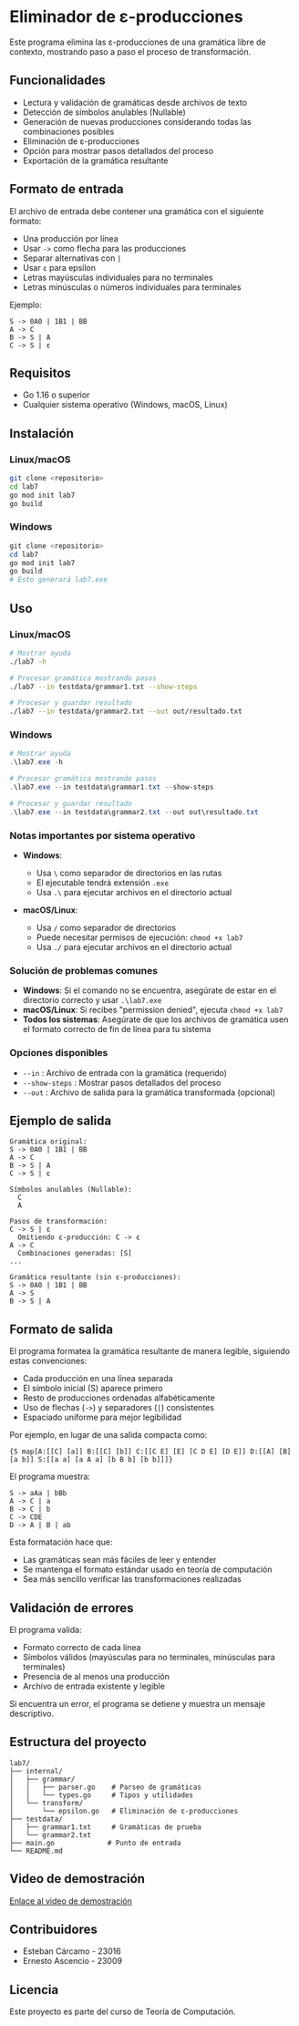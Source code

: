 # Eliminador de ε-producciones

Este programa elimina las ε-producciones de una gramática libre de contexto, mostrando paso a paso el proceso de transformación.

## Funcionalidades

- Lectura y validación de gramáticas desde archivos de texto
- Detección de símbolos anulables (Nullable)
- Generación de nuevas producciones considerando todas las combinaciones posibles
- Eliminación de ε-producciones
- Opción para mostrar pasos detallados del proceso
- Exportación de la gramática resultante

## Formato de entrada

El archivo de entrada debe contener una gramática con el siguiente formato:
- Una producción por línea
- Usar `->` como flecha para las producciones
- Separar alternativas con `|`
- Usar `ε` para epsilon
- Letras mayúsculas individuales para no terminales
- Letras minúsculas o números individuales para terminales

Ejemplo:
```
S -> 0A0 | 1B1 | BB
A -> C
B -> S | A
C -> S | ε
```

## Requisitos

- Go 1.16 o superior
- Cualquier sistema operativo (Windows, macOS, Linux)

## Instalación

### Linux/macOS
```bash
git clone <repositorio>
cd lab7
go mod init lab7
go build
```

### Windows
```powershell
git clone <repositorio>
cd lab7
go mod init lab7
go build
# Esto generará lab7.exe
```

## Uso

### Linux/macOS
```bash
# Mostrar ayuda
./lab7 -h

# Procesar gramática mostrando pasos
./lab7 --in testdata/grammar1.txt --show-steps

# Procesar y guardar resultado
./lab7 --in testdata/grammar2.txt --out out/resultado.txt
```

### Windows
```powershell
# Mostrar ayuda
.\lab7.exe -h

# Procesar gramática mostrando pasos
.\lab7.exe --in testdata\grammar1.txt --show-steps

# Procesar y guardar resultado
.\lab7.exe --in testdata\grammar2.txt --out out\resultado.txt
```

### Notas importantes por sistema operativo

- **Windows**: 
  - Usa `\` como separador de directorios en las rutas
  - El ejecutable tendrá extensión `.exe`
  - Usa `.\` para ejecutar archivos en el directorio actual

- **macOS/Linux**:
  - Usa `/` como separador de directorios
  - Puede necesitar permisos de ejecución: `chmod +x lab7`
  - Usa `./` para ejecutar archivos en el directorio actual

### Solución de problemas comunes

- **Windows**: Si el comando no se encuentra, asegúrate de estar en el directorio correcto y usar `.\lab7.exe`
- **macOS/Linux**: Si recibes "permission denied", ejecuta `chmod +x lab7`
- **Todos los sistemas**: Asegúrate de que los archivos de gramática usen el formato correcto de fin de línea para tu sistema

### Opciones disponibles

- `--in` : Archivo de entrada con la gramática (requerido)
- `--show-steps` : Mostrar pasos detallados del proceso
- `--out` : Archivo de salida para la gramática transformada (opcional)

## Ejemplo de salida

```
Gramática original:
S -> 0A0 | 1B1 | BB
A -> C
B -> S | A
C -> S | ε

Símbolos anulables (Nullable):
  C
  A

Pasos de transformación:
C -> S | ε
  Omitiendo ε-producción: C -> ε
A -> C
  Combinaciones generadas: [S]
...

Gramática resultante (sin ε-producciones):
S -> 0A0 | 1B1 | BB
A -> S
B -> S | A
```

## Formato de salida

El programa formatea la gramática resultante de manera legible, siguiendo estas convenciones:
- Cada producción en una línea separada
- El símbolo inicial (S) aparece primero
- Resto de producciones ordenadas alfabéticamente
- Uso de flechas (`->`) y separadores (`|`) consistentes
- Espaciado uniforme para mejor legibilidad

Por ejemplo, en lugar de una salida compacta como:
```
{S map[A:[[C] [a]] B:[[C] [b]] C:[[C E] [E] [C D E] [D E]] D:[[A] [B] [a b]] S:[[a a] [a A a] [b B b] [b b]]]}
```

El programa muestra:
```
S -> aAa | bBb
A -> C | a
B -> C | b
C -> CDE
D -> A | B | ab
```

Esta formatación hace que:
- Las gramáticas sean más fáciles de leer y entender
- Se mantenga el formato estándar usado en teoría de computación
- Sea más sencillo verificar las transformaciones realizadas

## Validación de errores

El programa valida:
- Formato correcto de cada línea
- Símbolos válidos (mayúsculas para no terminales, minúsculas para terminales)
- Presencia de al menos una producción
- Archivo de entrada existente y legible

Si encuentra un error, el programa se detiene y muestra un mensaje descriptivo.

## Estructura del proyecto

```
lab7/
├── internal/
│   ├── grammar/
│   │   ├── parser.go    # Parseo de gramáticas
│   │   └── types.go     # Tipos y utilidades
│   └── transform/
│       └── epsilon.go   # Eliminación de ε-producciones
├── testdata/
│   ├── grammar1.txt     # Gramáticas de prueba
│   └── grammar2.txt
├── main.go             # Punto de entrada
└── README.md
```

## Video de demostración

[Enlace al video de demostración](URL_DEL_VIDEO)

## Contribuidores

- Esteban Cárcamo - 23016
- Ernesto Ascencio - 23009

## Licencia

Este proyecto es parte del curso de Teoría de Computación.